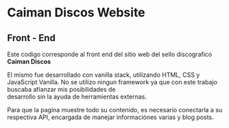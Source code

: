 # Caiman Discos Website
## Front - End
Este codigo corresponde al front end del sitio web del sello discografico **Caiman Discos**

El mismo fue desarrollado con vanilla stack, utilizando HTML, CSS y JavaScript Vanilla.
No se utilizo ningun framework ya que con este trabajo buscaba afianzar mis posibilidades de  
desarrollo sin la ayuda de herramientas externas.

Para que la pagina muestre todo su contenido, es necesario conectarla a su respectiva API, encargada de manejar informaciónes varias y blog posts.  